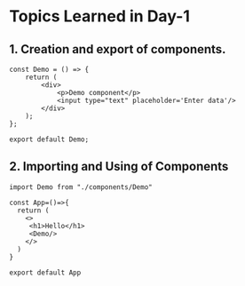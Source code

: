 # Topics Learned in Day-1

## 1. Creation and export of components.
```
const Demo = () => {
    return (
        <div>
            <p>Demo component</p>
            <input type="text" placeholder='Enter data'/>
        </div>
    );
};

export default Demo;
```

## 2. Importing and  Using of Components
```
import Demo from "./components/Demo"

const App=()=>{
  return (
    <>
     <h1>Hello</h1>
     <Demo/>
    </>
  )
}

export default App

```